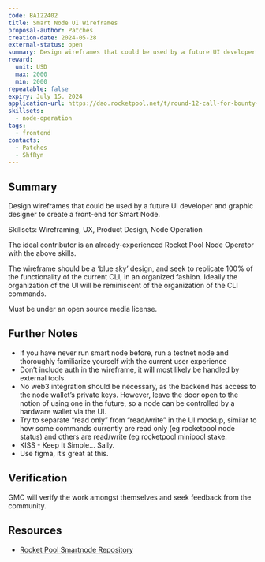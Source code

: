 ```yaml
---
code: BA122402
title: Smart Node UI Wireframes
proposal-author: Patches
creation-date: 2024-05-28
external-status: open
summary: Design wireframes that could be used by a future UI developer and graphic designer to create a front-end for Smart Node.
reward: 
  unit: USD
  max: 2000
  min: 2000
repeatable: false
expiry: July 15, 2024
application-url: https://dao.rocketpool.net/t/round-12-call-for-bounty-applications-deadline-is-may-7/2919/3?u=shfryn
skillsets:
  - node-operation
tags: 
  - frontend
contacts:
  - Patches
  - ShfRyn
---
```


## Summary 
Design wireframes that could be used by a future UI developer and graphic designer to create a front-end for Smart Node.

Skillsets: Wireframing, UX, Product Design, Node Operation

The ideal contributor is an already-experienced Rocket Pool Node Operator with the above skills.

The wireframe should be a ‘blue sky’ design, and seek to replicate 100% of the functionality of the current CLI, in an organized fashion. Ideally the organization of the UI will be reminiscent of the organization of the CLI commands.

Must be under an open source media license.

## Further Notes
* If you have never run smart node before, run a testnet node and thoroughly familiarize yourself with the current user experience
* Don’t include auth in the wireframe, it will most likely be handled by external tools.
* No web3 integration should be necessary, as the backend has access to the node wallet’s private keys. However, leave the door open to the notion of using one in the future, so a node can be controlled by a hardware wallet via the UI.
* Try to separate “read only” from “read/write” in the UI mockup, similar to how some commands currently are read only (eg rocketpool node status) and others are read/write (eg rocketpool minipool stake.
* KISS - Keep It Simple… Sally.
* Use figma, it’s great at this.

## Verification
GMC will verify the work amongst themselves and seek feedback from the community.

## Resources
* [Rocket Pool Smartnode Repository](https://github.com/rocket-pool/smartnode/)